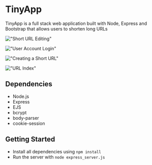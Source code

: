 # TinyApp

TinyApp is a full stack web application built with Node, Express and Bootstrap that allows users to shorten long URLs


!["Short URL Editing"](https://github.com/ar4sdoteth/tinyapp/blob/master/images/TinyApp_Edit.png?raw=true)

!["User Account Login"](https://github.com/ar4sdoteth/tinyapp/blob/master/images/TinyApp_Login.png?raw=true)

!["Creating a Short URL"](https://github.com/ar4sdoteth/tinyapp/blob/master/images/TinyApp_NewURL.png?raw=true)

!["URL Index"](https://github.com/ar4sdoteth/tinyapp/blob/master/images/TinyApp_URL-Index.png?raw=true)

## Dependencies
  - Node.js
  - Express
  - EJS
  - bcrypt
  - body-parser
  - cookie-session
  </ul>

## Getting Started
  - Install all dependencies using `npm install`
  - Run the server with `node express_server.js`
